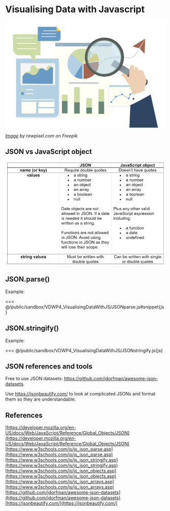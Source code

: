 # Visualising Data with Javascript

![Visualising data with JavaScript](./images/data.png)

*[Image](https://www.freepik.com/free-vector/business-performance-analysis-with-graphs_3425212.htm) by rawpixel.com on Freepik*

## JSON vs JavaScript object

![JSON vs JavaScript object](./images/table.png)

## JSON.parse()

Example:

<<< @/public/sandbox/VDWP4_VisualisingDataWithJS/JSONparse.js#snippet{js}


## JSON.stringify()

Example:

<<< @/public/sandbox/VDWP4_VisualisingDataWithJS/JSONstringify.js{js}


## JSON references and tools

Free to use JSON datasets: https://github.com/jdorfman/awesome-json-datasets.

Use https://jsonbeautify.com/ to look at complicated JSONs and format them so they are understandable.



## References
[https://developer.mozilla.org/en-US/docs/Web/JavaScript/Reference/Global_Objects/JSON](https://developer.mozilla.org/en-US/docs/Web/JavaScript/Reference/Global_Objects/JSON)  
[https://www.w3schools.com/js/js_json_parse.asp](https://www.w3schools.com/js/js_json_parse.asp)  
[https://www.w3schools.com/js/js_json_stringify.asp](https://www.w3schools.com/js/js_json_stringify.asp)  
[https://www.w3schools.com/js/js_json_objects.asp](https://www.w3schools.com/js/js_json_objects.asp)  
[https://www.w3schools.com/js/js_json_arrays.asp](https://www.w3schools.com/js/js_json_arrays.asp)  
[https://github.com/jdorfman/awesome-json-datasets](https://github.com/jdorfman/awesome-json-datasets)  
[https://jsonbeautify.com/](https://jsonbeautify.com/)